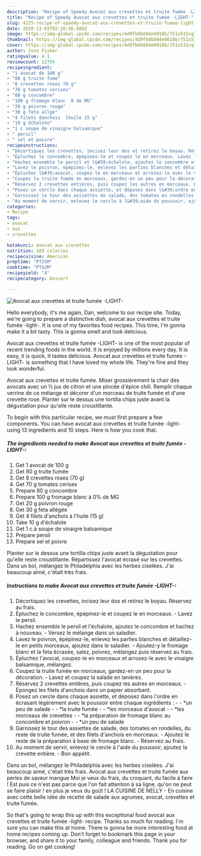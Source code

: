 ```yaml
---
description: "Recipe of Speedy Avocat aux crevettes et truite fumée -LIGHT-"
title: "Recipe of Speedy Avocat aux crevettes et truite fumée -LIGHT-"
slug: 4225-recipe-of-speedy-avocat-aux-crevettes-et-truite-fumee-light
date: 2020-11-02T02:28:56.680Z
image: https://img-global.cpcdn.com/recipes/4d9fb0b804e6018b/751x532cq70/avocat-aux-crevettes-et-truite-fumee-light-photo-principale-de-la-recette.jpg
thumbnail: https://img-global.cpcdn.com/recipes/4d9fb0b804e6018b/751x532cq70/avocat-aux-crevettes-et-truite-fumee-light-photo-principale-de-la-recette.jpg
cover: https://img-global.cpcdn.com/recipes/4d9fb0b804e6018b/751x532cq70/avocat-aux-crevettes-et-truite-fumee-light-photo-principale-de-la-recette.jpg
author: Jose Fisher
ratingvalue: 4.1
reviewcount: 12756
recipeingredient:
- "1 avocat de 100 g"
- "80 g truite fume"
- "8 crevettes roses 70 g"
- "70 g tomates cerises"
- "80 g concombre"
- "100 g fromage blanc  0 de MG"
- "20 g poivron rouge"
- "30 g feta allge"
- "4 filets danchois  lhuile 15 g"
- "10 g dchalote"
- "1 c soupe de vinaigre balsamique"
- " persil"
- " sel et poivre"
recipeinstructions:
- "Décortiquez les crevettes, incisez leur dos et retirez le boyau. Réservez au frais."
- "Épluchez le concombre, épépinez-le et coupez le en morceaux. Lavez le persil."
- "Hachez ensemble le persil et l&#39;échalote, ajoutez le concombre et hachez à nouveau. Versez le mélange dans un saladier."
- "Lavez le poivron, épépinez-le, enlevez les parties blanches et détaillez-le en petits morceaux, ajoutez dans le saladier. Ajoutez-y le fromage blanc et la feta écrasée, salez, poivrez, mélangez puis réservez au frais."
- "Épluchez l&#39;avocat, coupez-le en morceaux et arrosez-le avec le vinaigre balsamique, mélangez."
- "Coupez la truite fumée en morceaux, gardez-en un peu pour la décoration. Lavez et coupez la salade en lanières."
- "Réservez 2 crevettes entières, puis coupez les autres en morceaux. Épongez les filets d&#39;anchois dans un papier absorbant."
- "Posez un cercle dans chaque assiette, et déposez dans l&#39;ordre en écrasant légèrement avec le poussoir entre chaque ingrédients :  *un peu de salade  *la truite fumée  *les morceaux d&#39;avocat  *les morceaux de crevettes  *la préparation de fromage blanc au concombre et poivron  *un peu de salade"
- "Garnissez le tour des assiettes de salade, des tomates en rondelles, du reste de truite fumée, et des filets d&#39;anchois en morceaux. Ajoutez le reste de la préparation à base de fromage blanc. Réservez au frais."
- "Au moment de servir, enlevez le cercle à l&#39;aide du poussoir, ajoutez la crevette entière. Bon appétit."
categories:
- Recipe
tags:
- avocat
- aux
- crevettes

katakunci: avocat aux crevettes 
nutrition: 103 calories
recipecuisine: American
preptime: "PT25M"
cooktime: "PT42M"
recipeyield: "4"
recipecategory: Dessert

---
```



![Avocat aux crevettes et truite fumée -LIGHT-](https://img-global.cpcdn.com/recipes/4d9fb0b804e6018b/751x532cq70/avocat-aux-crevettes-et-truite-fumee-light-photo-principale-de-la-recette.jpg)

Hello everybody, it's me again, Dan, welcome to our recipe site. Today, we're going to prepare a distinctive dish, avocat aux crevettes et truite fumée -light-. It is one of my favorites food recipes. This time, I'm gonna make it a bit tasty. This is gonna smell and look delicious.

Avocat aux crevettes et truite fumée -LIGHT- is one of the most popular of recent trending foods in the world. It is enjoyed by millions every day. It is easy, it is quick, it tastes delicious. Avocat aux crevettes et truite fumée -LIGHT- is something that I have loved my whole life. They're fine and they look wonderful.

Avocat aux crevettes et truite fumée. Mixer grossièrement la chair des avocats avec un ½ jus de citron et une pincée d&#39;épice chili. Remplir chaque verrine de ce mélange et décorer d&#39;un morceau de truite fumée et d&#39;une crevette rose. Planter sur le dessus une tortilla chips juste avant la dégustation pour qu&#39;elle reste croustillante.


To begin with this particular recipe, we must first prepare a few components. You can have avocat aux crevettes et truite fumée -light- using 13 ingredients and 10 steps. Here is how you cook that.

<!--inarticleads1-->

##### The ingredients needed to make Avocat aux crevettes et truite fumée -LIGHT-:

1. Get 1 avocat de 100 g
1. Get 80 g truite fumée
1. Get 8 crevettes roses (70 g)
1. Get 70 g tomates cerises
1. Prepare 80 g concombre
1. Prepare 100 g fromage blanc à 0% de MG
1. Get 20 g poivron rouge
1. Get 30 g feta allégée
1. Get 4 filets d&#39;anchois à l&#39;huile (15 g)
1. Take 10 g d&#39;échalote
1. Get 1 c.à soupe de vinaigre balsamique
1. Prepare  persil
1. Prepare  sel et poivre


Planter sur le dessus une tortilla chips juste avant la dégustation pour qu&#39;elle reste croustillante. Répartissez l&#39;avocat écrasé sur les crevettes. Dans un bol, mélangez le Philadelphia avec les herbes ciselées. J&#39;ai beaucoup aimé, c&#39;était très frais. 

<!--inarticleads2-->

##### Instructions to make Avocat aux crevettes et truite fumée -LIGHT-:

1. Décortiquez les crevettes, incisez leur dos et retirez le boyau. Réservez au frais.
1. Épluchez le concombre, épépinez-le et coupez le en morceaux. - Lavez le persil.
1. Hachez ensemble le persil et l&#39;échalote, ajoutez le concombre et hachez à nouveau. - Versez le mélange dans un saladier.
1. Lavez le poivron, épépinez-le, enlevez les parties blanches et détaillez-le en petits morceaux, ajoutez dans le saladier. - Ajoutez-y le fromage blanc et la feta écrasée, salez, poivrez, mélangez puis réservez au frais.
1. Épluchez l&#39;avocat, coupez-le en morceaux et arrosez-le avec le vinaigre balsamique, mélangez.
1. Coupez la truite fumée en morceaux, gardez-en un peu pour la décoration. - Lavez et coupez la salade en lanières.
1. Réservez 2 crevettes entières, puis coupez les autres en morceaux. - Épongez les filets d&#39;anchois dans un papier absorbant.
1. Posez un cercle dans chaque assiette, et déposez dans l&#39;ordre en écrasant légèrement avec le poussoir entre chaque ingrédients : -  - *un peu de salade -  - *la truite fumée -  - *les morceaux d&#39;avocat -  - *les morceaux de crevettes -  - *la préparation de fromage blanc au concombre et poivron -  - *un peu de salade
1. Garnissez le tour des assiettes de salade, des tomates en rondelles, du reste de truite fumée, et des filets d&#39;anchois en morceaux. - Ajoutez le reste de la préparation à base de fromage blanc. - Réservez au frais.
1. Au moment de servir, enlevez le cercle à l&#39;aide du poussoir, ajoutez la crevette entière. - Bon appétit.


Dans un bol, mélangez le Philadelphia avec les herbes ciselées. J&#39;ai beaucoup aimé, c&#39;était très frais. Avocat aux crevettes et truite fumée aux perles de saveur mangue Moi je veux du frais, du croquant, du facile à faire ! Est puis ce n&#39;est pas parce que l&#39;on fait attention à sa ligne, qu&#39;on ne peut se faire plaisir ! en plus je veux du goût ! LA CUISINE DE NELLY - En cuisine avec cette belle idée de recette de salade aux agrumes, avocat, crevettes et truite fumée. 

So that's going to wrap this up with this exceptional food avocat aux crevettes et truite fumée -light- recipe. Thanks so much for reading. I'm sure you can make this at home. There is gonna be more interesting food at home recipes coming up. Don't forget to bookmark this page in your browser, and share it to your family, colleague and friends. Thank you for reading. Go on get cooking!

